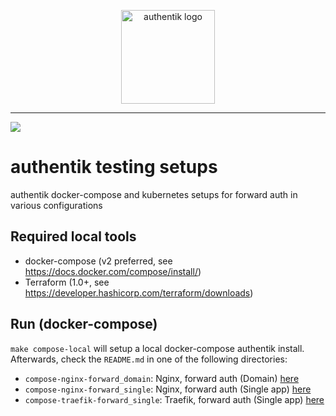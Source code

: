 <p align="center">
    <img src="https://goauthentik.io/img/icon_top_brand_colour.svg" height="150" alt="authentik logo">
</p>

---

[![](https://img.shields.io/discord/809154715984199690?label=Discord&style=for-the-badge)](https://discord.gg/jg33eMhnj6)

# authentik testing setups

authentik docker-compose and kubernetes setups for forward auth in various configurations

## Required local tools

- docker-compose (v2 preferred, see https://docs.docker.com/compose/install/)
- Terraform (1.0+, see https://developer.hashicorp.com/terraform/downloads)

## Run (docker-compose)

`make compose-local` will setup a local docker-compose authentik install. Afterwards, check the `README.md` in one of the following directories:

- `compose-nginx-forward_domain`: Nginx, forward auth (Domain) [here](./compose-nginx-forward_domain/README.md)
- `compose-nginx-forward_single`: Nginx, forward auth (Single app) [here](./compose-nginx-forward_single/README.md)
- `compose-traefik-forward_single`: Traefik, forward auth (Single app) [here](./compose-traefik-forward_single/README.md)
